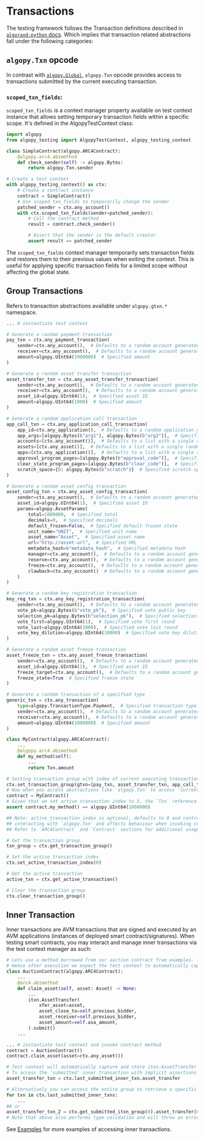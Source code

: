 # Transactions

The testing framework follows the Transaction definitions described in [`algorand-python` docs](https://algorand-python.readthedocs.io/en/latest/algorand_sdk/transactions.html). Which implies that transaction related abstractions fall under the following categories:

## `algopy.Txn` opcode

In contrast with [`algopy.Global`](state-management#Global), `algopy.Txn` opcode provides access to transactions submitted by the current executing transaction.

### `scoped_txn_fields`:

`scoped_txn_fields` is a context manager property available on test context instance that allows setting temporary transaction fields within a specific scope. It's defined in the AlgopyTestContext class:

```python
import algopy
from algopy_testing import AlgopyTestContext, algopy_testing_context

class SimpleContract(algopy.ARC4Contract):
    @algopy.arc4.abimethod
    def check_sender(self) -> algopy.Bytes:
        return algopy.Txn.sender

# Create a test context
with algopy_testing_context() as ctx:
    # Create a contract instance
    contract = SimpleContract()
    # Use scoped_txn_fields to temporarily change the sender
    patched_sender = ctx.any_account()
    with ctx.scoped_txn_fields(sender=patched_sender):
        # Call the contract method
        result = contract.check_sender()

        # Assert that the sender is the default creator
        assert result == patched_sender
```

The `scoped_txn_fields` context manager temporarily sets transaction fields and restores them to their previous values when exiting the context. This is useful for applying specific transaction fields for a limited scope without affecting the global state.

## Group Transactions

Refers to transaction abstractions available under `algopy.gtxn.*` namespace.

```python
... # instantiate test context

# Generate a random payment transaction
pay_txn = ctx.any_payment_transaction(
    sender=ctx.any_account(),  # Defaults to a random account generated by ctx.any_account()
    receiver=ctx.any_account(),  # Defaults to a random account generated by ctx.any_account()
    amount=algopy.UInt64(1000000)  # Specified amount
)

# Generate a random asset transfer transaction
asset_transfer_txn = ctx.any_asset_transfer_transaction(
    sender=ctx.any_account(),  # Defaults to a random account generated by ctx.any_account()
    receiver=ctx.any_account(),  # Defaults to a random account generated by ctx.any_account()
    asset_id=algopy.UInt64(1),  # Specified asset ID
    amount=algopy.UInt64(1000)  # Specified amount
)

# Generate a random application call transaction
app_call_txn = ctx.any_application_call_transaction(
    app_id=ctx.any_application(),  # Defaults to a random application generated by ctx.any_application()
    app_args=[algopy.Bytes(b"arg1"), algopy.Bytes(b"arg2")],  # Specified application arguments
    accounts=[ctx.any_account()],  # Defaults to a list with a single random account generated by ctx.any_account()
    assets=[ctx.any_asset()],  # Defaults to a list with a single random asset generated by ctx.any_asset()
    apps=[ctx.any_application()],  # Defaults to a list with a single random application generated by ctx.any_application()
    approval_program_pages=[algopy.Bytes(b"approval_code")],  # Specified approval program pages
    clear_state_program_pages=[algopy.Bytes(b"clear_code")],  # Specified clear state program pages
    scratch_space={0: algopy.Bytes(b"scratch")}  # Specified scratch space
)

# Generate a random asset config transaction
asset_config_txn = ctx.any_asset_config_transaction(
    sender=ctx.any_account(),  # Defaults to a random account generated by ctx.any_account()
    asset_id=algopy.UInt64(1),  # Specified asset ID
    params=algopy.AssetParams(
        total=1000000,  # Specified total
        decimals=0,  # Specified decimals
        default_frozen=False,  # Specified default frozen state
        unit_name="UNIT",  # Specified unit name
        asset_name="Asset",  # Specified asset name
        url="http://asset-url",  # Specified URL
        metadata_hash=b"metadata_hash",  # Specified metadata hash
        manager=ctx.any_account(),  # Defaults to a random account generated by ctx.any_account()
        reserve=ctx.any_account(),  # Defaults to a random account generated by ctx.any_account()
        freeze=ctx.any_account(),  # Defaults to a random account generated by ctx.any_account()
        clawback=ctx.any_account()  # Defaults to a random account generated by ctx.any_account()
    )
)

# Generate a random key registration transaction
key_reg_txn = ctx.any_key_registration_transaction(
    sender=ctx.any_account(),  # Defaults to a random account generated by ctx.any_account()
    vote_pk=algopy.Bytes(b"vote_pk"),  # Specified vote public key
    selection_pk=algopy.Bytes(b"selection_pk"),  # Specified selection public key
    vote_first=algopy.UInt64(1),  # Specified vote first round
    vote_last=algopy.UInt64(1000),  # Specified vote last round
    vote_key_dilution=algopy.UInt64(10000)  # Specified vote key dilution
)

# Generate a random asset freeze transaction
asset_freeze_txn = ctx.any_asset_freeze_transaction(
    sender=ctx.any_account(),  # Defaults to a random account generated by ctx.any_account()
    asset_id=algopy.UInt64(1),  # Specified asset ID
    freeze_target=ctx.any_account(),  # Defaults to a random account generated by ctx.any_account()
    freeze_state=True  # Specified freeze state
)

# Generate a random transaction of a specified type
generic_txn = ctx.any_transaction(
    type=algopy.TransactionType.Payment,  # Specified transaction type
    sender=ctx.any_account(),  # Defaults to a random account generated by ctx.any_account()
    receiver=ctx.any_account(),  # Defaults to a random account generated by ctx.any_account()
    amount=algopy.UInt64(1000000)  # Specified amount
)

class MyContract(algopy.ARC4Contract):
    ...
    @algopy.arc4.abimethod
    def my_method(self):
        ...
        return Txn.amount

# Setting transaction group with index of current executing transaction
ctx.set_transaction_group(gtxn=[pay_txn, asset_transfer_txn, app_call_txn], active_transaction_index=3)
# Now when you access abstractions like `algopy.Txn` to access 'current' transaction it will point to 'app_call_txn' at index 3.
contract = MyContract()
# Given that we set active transaction index to 3, the `Txn` reference will correctly refer to 'app_call_txn' instance.
assert contract.my_method() == algopy.UInt64(1000000)

## Note: active_transaction_index is optional, defaults to 0 and controls which transaction to consider when
## interacting with `algopy.Txn` and affects behaviour when invoking contract methods using `abimethod` or `baremethod` decorators.
## Refer to `ARC4Contract` and `Contract` sections for additional usage examples.

# Get the transaction group.
txn_group = ctx.get_transaction_group()

# Set the active transaction index
ctx.set_active_transaction_index(0)

# Get the active transaction
active_txn = ctx.get_active_transaction()

# Clear the transaction group
ctx.clear_transaction_group()
```

## Inner Transaction

Inner transactions are AVM transactions that are signed and executed by an AVM applications (instances of deployed smart contract/signatures). When testing smart contracts, you may interact and manage inner transactions via the test context manager as such:

```python
# Lets use a method borrowed from our auction contract from examples. The method performs an inner asset transfer.
# Hence after execution we expect the test context to automatically capture and store itxn.AssetTransfer transaction submitted by the contract method to be available for further unit testing assertions.
class AuctionContract(algopy.ARC4Contract):
    ...
    @arc4.abimethod
    def claim_asset(self, asset: Asset) -> None:
        ...
        itxn.AssetTransfer(
            xfer_asset=asset,
            asset_close_to=self.previous_bidder,
            asset_receiver=self.previous_bidder,
            asset_amount=self.asa_amount,
        ).submit()
    ...

... # instantiate test context and invoke contract method
contract = AuctionContract()
contract.claim_asset(asset=ctx.any_asset())

# Test context will automatically capture and store itxn.AssetTransfer transaction submitted by the contract method.
# To access the 'submitted' inner transaction with implicit assertions of whether any inner transaction has been submitted, and type of last submitted inner transaction is of specified type:
asset_transfer_txn = ctx.last_submitted_inner_txn.asset_transfer

# Alternatively you can access the entire group to retrieve a specific transaction or iterate over groups of transactions:
for txn in ctx.last_submitted_inner_txns:
    ...
## or
asset_transfer_txn_2 = ctx.get_submitted_itxn_group(0).asset_transfer(0) # since we expect only one asset transfer inner transaction to be submitted
# Note that above also performs type validation and will throw an error if the type of inner transaction at index is not of specified type.
```

See [Examples](../examples.md) for more examples of accessing inner transactions.
